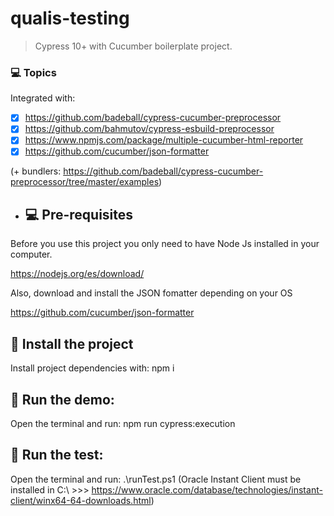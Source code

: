 # qualis-testing


> Cypress 10+ with Cucumber boilerplate project.

### 💻 Topics

Integrated with:

- [x] https://github.com/badeball/cypress-cucumber-preprocessor
- [x] https://github.com/bahmutov/cypress-esbuild-preprocessor
- [x] https://www.npmjs.com/package/multiple-cucumber-html-reporter
- [x] https://github.com/cucumber/json-formatter

(+ bundlers: https://github.com/badeball/cypress-cucumber-preprocessor/tree/master/examples)

- ## 💻 Pre-requisites

Before you use this project you only need to have Node Js installed in your computer.

https://nodejs.org/es/download/

Also, download and install the JSON fomatter depending on your OS

https://github.com/cucumber/json-formatter

## 🚀 Install the project

Install project dependencies with: npm i

## 🚀 Run the demo: 
Open the terminal and run: npm run cypress:execution

## 🚀 Run the test: 
Open the terminal and run: .\runTest.ps1
(Oracle Instant Client must be installed in C:\   >>>   https://www.oracle.com/database/technologies/instant-client/winx64-64-downloads.html)